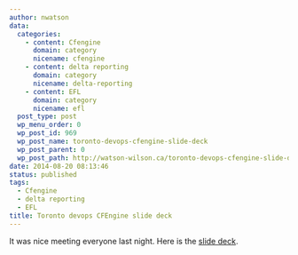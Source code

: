 ```yaml
---
author: nwatson
data:
  categories:
    - content: Cfengine
      domain: category
      nicename: cfengine
    - content: delta reporting
      domain: category
      nicename: delta-reporting
    - content: EFL
      domain: category
      nicename: efl
  post_type: post
  wp_menu_order: 0
  wp_post_id: 969
  wp_post_name: toronto-devops-cfengine-slide-deck
  wp_post_parent: 0
  wp_post_path: http://watson-wilson.ca/toronto-devops-cfengine-slide-deck/
date: 2014-08-20 08:13:46
status: published
tags:
  - Cfengine
  - delta reporting
  - EFL
title: Toronto devops CFEngine slide deck
---
```



It was nice meeting everyone last night. Here is the [slide deck](http://watson-wilson.ca/wp-content/uploads/2014/08/devops-talks.pdf).
